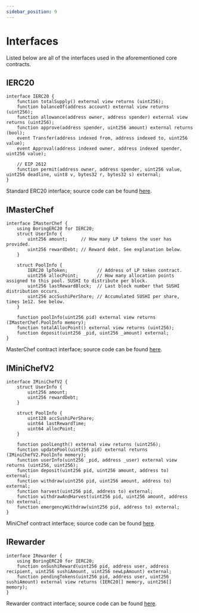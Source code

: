 ```yaml
---
sidebar_position: 9
---
```


# Interfaces

Listed below are all of the interfaces used in the aforementioned core contracts.

## IERC20

```
interface IERC20 {
    function totalSupply() external view returns (uint256);
    function balanceOf(address account) external view returns (uint256);
    function allowance(address owner, address spender) external view returns (uint256);
    function approve(address spender, uint256 amount) external returns (bool);
    event Transfer(address indexed from, address indexed to, uint256 value);
    event Approval(address indexed owner, address indexed spender, uint256 value);

    // EIP 2612
    function permit(address owner, address spender, uint256 value, uint256 deadline, uint8 v, bytes32 r, bytes32 s) external;
}
```

Standard ERC20 interface; source code can be found [here](https://github.com/sushiswap/sushiswap/blob/canary/contracts/interfaces/IERC20.sol).

## IMasterChef

```
interface IMasterChef {
    using BoringERC20 for IERC20;
    struct UserInfo {
        uint256 amount;     // How many LP tokens the user has provided.
        uint256 rewardDebt; // Reward debt. See explanation below.
    }

    struct PoolInfo {
        IERC20 lpToken;           // Address of LP token contract.
        uint256 allocPoint;       // How many allocation points assigned to this pool. SUSHI to distribute per block.
        uint256 lastRewardBlock;  // Last block number that SUSHI distribution occurs.
        uint256 accSushiPerShare; // Accumulated SUSHI per share, times 1e12. See below.
    }

    function poolInfo(uint256 pid) external view returns (IMasterChef.PoolInfo memory);
    function totalAllocPoint() external view returns (uint256);
    function deposit(uint256 _pid, uint256 _amount) external;
}
```

MasterChef contract interface; source code can be found [here](https://github.com/sushiswap/sushiswap/blob/canary/contracts/interfaces/IMasterChef.sol).

## IMiniChefV2

```solidity
interface IMiniChefV2 {
    struct UserInfo {
        uint256 amount;
        uint256 rewardDebt;
    }

    struct PoolInfo {
        uint128 accSushiPerShare;
        uint64 lastRewardTime;
        uint64 allocPoint;
    }

    function poolLength() external view returns (uint256);
    function updatePool(uint256 pid) external returns (IMiniChefV2.PoolInfo memory);
    function userInfo(uint256 _pid, address _user) external view returns (uint256, uint256);
    function deposit(uint256 pid, uint256 amount, address to) external;
    function withdraw(uint256 pid, uint256 amount, address to) external;
    function harvest(uint256 pid, address to) external;
    function withdrawAndHarvest(uint256 pid, uint256 amount, address to) external;
    function emergencyWithdraw(uint256 pid, address to) external;
}
```

MiniChef contract interface; source code can be found [here](https://github.com/sushiswap/sushiswap/blob/canary/contracts/interfaces/IMiniChefV2.sol).

## IRewarder

```solidity
interface IRewarder {
    using BoringERC20 for IERC20;
    function onSushiReward(uint256 pid, address user, address recipient, uint256 sushiAmount, uint256 newLpAmount) external;
    function pendingTokens(uint256 pid, address user, uint256 sushiAmount) external view returns (IERC20[] memory, uint256[] memory);
}
```

Rewarder contract interface; source code can be found [here](https://github.com/sushiswap/sushiswap/blob/canary/contracts/interfaces/IRewarder.sol).
